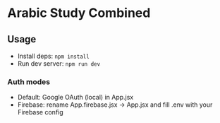 # Arabic Study Combined

## Usage

- Install deps: `npm install`
- Run dev server: `npm run dev`

### Auth modes
- Default: Google OAuth (local) in App.jsx
- Firebase: rename App.firebase.jsx -> App.jsx and fill .env with your Firebase config
